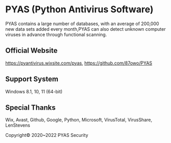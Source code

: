 # PYAS (Python Antivirus Software)
PYAS contains a large number of databases, with an average of 200,000 new data sets added every month,PYAS can also detect unknown computer viruses in advance through functional scanning.

## Official Website 
https://pyantivirus.wixsite.com/pyas, 
https://github.com/87owo/PYAS

## Support System
Windows 8.1, 10, 11 (64-bit)

## Special Thanks
Wix, Avast, Github, Google, Python, Microsoft, VirusTotal, VirusShare, LenStevens

Copyright© 2020~2022 PYAS Security
